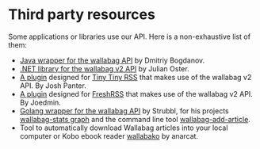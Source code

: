 # Third party resources

Some applications or libraries use our API. Here is a non-exhaustive
list of them:

-   [Java wrapper for the wallabag
    API](https://github.com/di72nn/wallabag-api-wrapper) by Dmitriy
    Bogdanov.
-   [.NET library for the wallabag v2
    API](https://github.com/jlnostr/wallabag-api) by Julian Oster.
-   [A plugin](https://github.com/joshp23/ttrss-to-wallabag-v2) designed
    for [Tiny Tiny RSS](https://tt-rss.org/)
    that makes use of the wallabag v2 API. By Josh Panter.
-   [A plugin](https://github.com/Joedmin/xExtension-wallabag-button) designed
    for [FreshRSS](https://www.freshrss.org/)
    that makes use of the wallabag v2 API. By Joedmin.
-   [Golang wrapper for the wallabag
    API](https://github.com/Strubbl/wallabago) by Strubbl, for his
    projects [wallabag-stats
    graph](https://codeberg.org/strubbl/wallabag-stats) and the command
    line tool
    [wallabag-add-article](https://codeberg.org/strubbl/wallabag-add-article).
-   Tool to automatically download Wallabag articles into your local
    computer or Kobo ebook reader
    [wallabako](https://gitlab.com/anarcat/wallabako) by anarcat.

